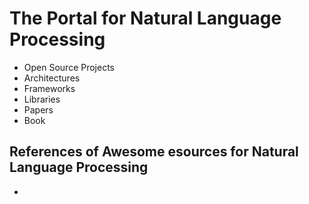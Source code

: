 # The Portal for Natural Language Processing

+ Open Source Projects
+ Architectures
+ Frameworks
+ Libraries
+ Papers
+ Book

## References of Awesome esources for Natural Language Processing
+ <TBC>

